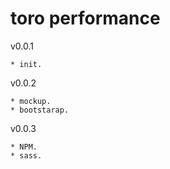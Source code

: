 # toro performance

v0.0.1

    * init.

v0.0.2

    * mockup.
    * bootstarap.

v0.0.3

    * NPM.
    * sass.
